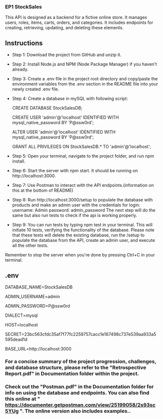 ### EP1 StockSales

This API is designed as a backend for a fictive online store. It manages users, roles, items, carts, orders, and categories. It includes endpoints for creating, retrieving, updating, and deleting these elements.

## Instructions

- Step 1: Download the project from GitHub and unzip it.

- Step 2: Install Node.js and NPM (Node Package Manager) if you haven't already.

- Step 3: Create a .env file in the project root directory and copy/paste the environment variables from the .env section in the README file into your newly created .env file.

- Step 4: Create a database in mySQL with following script:
    
    CREATE DATABASE StockSalesDB;
    
    CREATE USER 'admin'@'localhost' IDENTIFIED WITH mysql_native_password BY 'P@ssw0rd';
    
    ALTER USER 'admin'@'localhost' IDENTIFIED WITH mysql_native_password BY 'P@ssw0rd';
    
    GRANT ALL PRIVILEGES ON StockSalesDB.* TO 'admin'@'localhost';

- Step 5: Open your terminal, navigate to the project folder, and run npm install.

- Step 6: Start the server with npm start. It should be running on http://localhost:3000.

- Step 7: Use Postman to interact with the API endpoints.(information on this at the bottom of README)

- Step 8: Run http://localhost:3000/setup to populate the database with products and make an admin user with the credentials for login:
    username: Admin
    password: admin_password
    The next step will do the same but also run tests to check if the api is working properly.

- Step 9: You can run tests by typing npm test in your terminal. This will initiate 10 tests, verifying the functionality of the database. Please note that these tests will delete the existing database, run the /setup to populate the database from the API, create an admin user, and execute all the other tests.

Remember to stop the server when you're done by pressing Ctrl+C in your terminal.


## .env

DATABASE_NAME=StockSalesDB

ADMIN_USERNAME=admin

ADMIN_PASSWORD=P@ssw0rd

DIALECT=mysql

HOST=localhost

SECRET=23bc563cfdc35af7f77fc2259757cacc1e167498c737e539aa933a5595dead1d

BASE_URL=http://localhost:3000


### For a concise summary of the project progression, challenges, and database structure, please refer to the "Retrospective Report.pdf" in Documentation folder within the project.

### Check out the "Postman.pdf" in the Documentation folder for info on using the database and endpoints. You can also find this online at " https://documenter.getpostman.com/view/25199058/2s93sc5YUg ". The online version also includes examples..